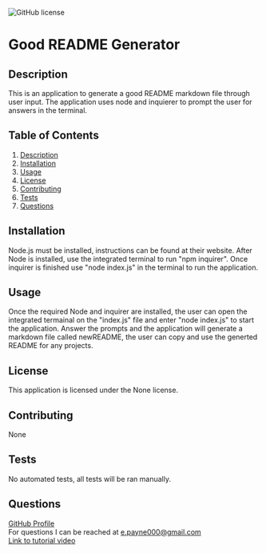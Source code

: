 ![GitHub license](https://img.shields.io/badge/license-None-Black.svg)
  # Good README Generator

  ## Description
  This is an application to generate a good README markdown file through user input. The application uses node and inquierer to prompt the user for answers in the terminal.

  ## Table of Contents
  1. [Description](#description)
  2. [Installation](#installation)
  3. [Usage](#usage)
  4. [License](#license)
  5. [Contributing](#contributing)
  6. [Tests](#tests)
  7. [Questions](#questions)

  ## Installation
  Node.js must be installed, instructions can be found at their website. After Node is installed, use the integrated terminal to run "npm inquirer". Once inquirer is finished use "node index.js" in the terminal to run the application.

  ## Usage
  Once the required Node and inquirer are installed, the user can open the integrated termainal on the "index.js" file and enter "node index.js" to start the application. Answer the prompts and the application will generate a markdown file called newREADME, the user can copy and use the generted README for any projects.

  ## License
  This application is licensed under the None license.

  ## Contributing
  None

  ## Tests
  No automated tests, all tests will be ran manually.

  ## Questions
  <a href="https://github.com/Mcduderson">GitHub Profile</a>
  <br>
  For questions I can be reached at e.payne000@gmail.com
  <br>
  <a href="https://drive.google.com/file/d/1mS7oN-IIKpH41q28y3ORfasTTzEIHixD/view?usp=sharing">Link to tutorial video</a>
